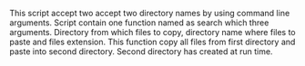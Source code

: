 This script accept two accept two directory names by using command line arguments. 
Script contain one function named as search which three arguments.
Directory from which files to copy, directory name where files to paste and files extension.
This function copy all files from first directory and paste into second directory. 
Second directory has created at run time.
